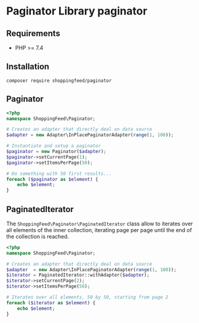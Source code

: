 # Paginator Library paginator

## Requirements

- PHP >= 7.4

## Installation

```
composer require shoppingfeed/paginator
```

## Paginator

```php
<?php
namespace ShoppingFeed\Paginator;

# Creates an adapter that directly deal on data source
$adapter = new Adapter\InPlacePaginatorAdapter(range(1, 100));

# Instantiate and setup a paginator
$paginator = new Paginator($adapter);
$paginator->setCurrentPage(1);
$paginator->setItemsPerPage(50);

# Do something with 50 first results...
foreach ($paginator as $element) {
    echo $element;
}
```

## PaginatedIterator

The `ShoppingFeed\Paginator\PaginatedIterator` class allow to iterates over all elements of the inner collection,
iterating page per page until the end of the collection is reached.

```php
<?php
namespace ShoppingFeed\Paginator;

# Creates an adapter that directly deal on data source
$adapter  = new Adapter\InPlacePaginatorAdapter(range(1, 100));
$iterator = PaginatedIterator::withAdapter($adapter);
$iterator->setCurrentPage(2);
$iterator->setItemsPerPage(50);

# Iterates over all elements, 50 by 50, starting from page 2
foreach ($iterator as $element) {
    echo $element;
}
```
